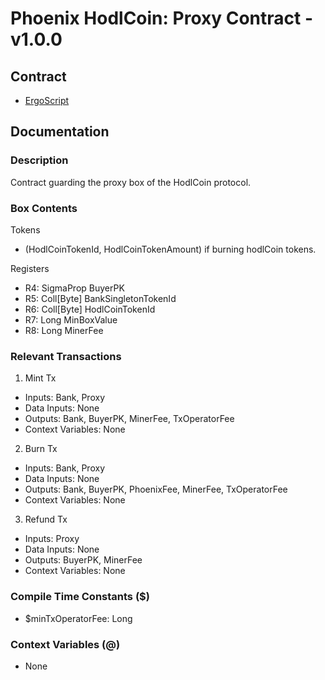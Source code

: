 # Phoenix HodlCoin: Proxy Contract - v1.0.0

## Contract
- [ErgoScript](ergoscript/phoenix_v1_hodlcoin_proxy.es)

## Documentation

### Description
Contract guarding the proxy box of the HodlCoin protocol.

### Box Contents
Tokens
- (HodlCoinTokenId, HodlCoinTokenAmount) if burning hodlCoin tokens.

Registers
- R4: SigmaProp     BuyerPK
- R5: Coll[Byte]    BankSingletonTokenId
- R6: Coll[Byte]    HodlCoinTokenId
- R7: Long          MinBoxValue
- R8: Long          MinerFee

### Relevant Transactions
1. Mint Tx
- Inputs: Bank, Proxy
- Data Inputs: None
- Outputs: Bank, BuyerPK, MinerFee, TxOperatorFee
- Context Variables: None
2. Burn Tx
- Inputs: Bank, Proxy
- Data Inputs: None
- Outputs: Bank, BuyerPK, PhoenixFee, MinerFee, TxOperatorFee
- Context Variables: None
3. Refund Tx
- Inputs: Proxy
- Data Inputs: None
- Outputs: BuyerPK, MinerFee
- Context Variables: None

### Compile Time Constants ($)
- $minTxOperatorFee: Long

### Context Variables (@)
- None
